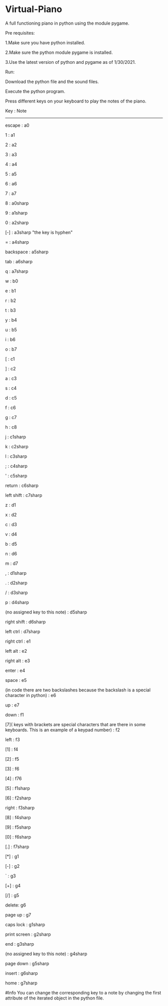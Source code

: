 # Virtual-Piano
A full functioning piano in python using the module pygame.


Pre requisites:

1.Make sure you have python installed.

2.Make sure the python module pygame is installed.

3.Use the latest version of python and pygame as of 1/30/2021.

Run: 

Download the python file and the sound files.

Execute the python program. 

Press different keys on your keyboard to play the notes of the piano.

Key : Note 
___________

escape : a0 

1 : a1 

2 : a2

3 : a3 

4 : a4 

5 : a5 

6 : a6 

7 : a7 

8 : a0sharp 

9 : a1sharp 

0 : a2sharp 

[-] : a3sharp "the key is hyphen"

= : a4sharp 

backspace : a5sharp 

tab : a6sharp 

q : a7sharp 

w : b0 

e : b1 

r : b2 

t : b3 

y : b4 

u : b5 

i : b6 

o : b7 

[ : c1 

] : c2 

a : c3 

s : c4 

d : c5 

f : c6 

g : c7 

h : c8 

j : c1sharp 

k : c2sharp 

l : c3sharp 

; : c4sharp 

' : c5sharp 

return : c6sharp 

left shift : c7sharp 

z : d1 

x : d2 

c : d3 

v : d4 

b : d5  

n : d6 

m : d7

, : d1sharp 

. : d2sharp 

/ : d3sharp 

p : d4sharp 

(no assigned key to this note) : d5sharp 

right shift : d6sharp

left ctrl : d7sharp 

right ctrl : e1 

left alt : e2 

right alt : e3 

enter : e4 

space : e5 

\(in code there are two backslashes because the backslash is a special character in python) : e6

up : e7 

down : f1 

[7]( keys with brackets are special characters that are there in some keyboards. This is an example of a keypad number) : f2 

left : f3 

[1] : f4 

[2] : f5 

[3] : f6 

[4] : f76 

[5] : f1sharp 

[6] : f2sharp 

right : f3sharp 

[8] : f4sharp 

[9] : f5sharp 

[0] : f6sharp 

[.] : f7sharp 

[*] : g1

[-] : g2 

` : g3 

[+] : g4 

[/] : g5 

delete: g6 

page up : g7  

caps lock : g1sharp 

print screen : g2sharp 

end : g3sharp 

(no assigned key to this note) : g4sharp 

page down : g5sharp 

insert : g6sharp 

home : g7sharp






#Info 
You can change the corresponding key to a note by changing the first attribute of the iterated object in the python file.
